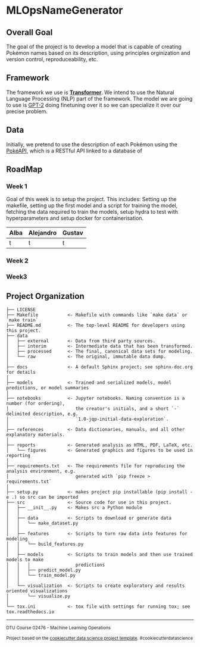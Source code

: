 # MLOpsNameGenerator
## Overall Goal
The goal of the project is to develop a model that is capable of creating Pokémon names based on its description, using principles orginization and version control, reproduceability, etc.

## Framework
The framework we use is [**Transformer**](https://github.com/huggingface/transformers). We intend to use the Natural Language Processing (NLP) part of the framework. The model we are going to use is [GPT-2](https://huggingface.co/gpt2?text=A+long+time+ago%2C+) doing finetuning over it so we can specialize it over our precise problem.

## Data
Initially, we pretend to use the description of each Pokémon using the [PokéAPI](https://pokeapi.co/), which is a RESTful API linked to a database of 


## RoadMap
### Week 1
Goal of this week is to setup the project. This includes: Setting up the makefile, setting up the first model and a script for training the model, fetching the data required to train the models, setup hydra to test with hyperparameters and setup docker for containerisation.

|Alba|Alejandro|Gustav|
|-|-|-|
|t|t|t|

### Week 2


### Week3


## Project Organization


    ├── LICENSE
    ├── Makefile           <- Makefile with commands like `make data` or `make train`
    ├── README.md          <- The top-level README for developers using this project.
    ├── data
    │   ├── external       <- Data from third party sources.
    │   ├── interim        <- Intermediate data that has been transformed.
    │   ├── processed      <- The final, canonical data sets for modeling.
    │   └── raw            <- The original, immutable data dump.
    │
    ├── docs               <- A default Sphinx project; see sphinx-doc.org for details
    │
    ├── models             <- Trained and serialized models, model predictions, or model summaries
    │
    ├── notebooks          <- Jupyter notebooks. Naming convention is a number (for ordering),
    │                         the creator's initials, and a short `-` delimited description, e.g.
    │                         `1.0-jqp-initial-data-exploration`.
    │
    ├── references         <- Data dictionaries, manuals, and all other explanatory materials.
    │
    ├── reports            <- Generated analysis as HTML, PDF, LaTeX, etc.
    │   └── figures        <- Generated graphics and figures to be used in reporting
    │
    ├── requirements.txt   <- The requirements file for reproducing the analysis environment, e.g.
    │                         generated with `pip freeze > requirements.txt`
    │
    ├── setup.py           <- makes project pip installable (pip install -e .) so src can be imported
    ├── src                <- Source code for use in this project.
    │   ├── __init__.py    <- Makes src a Python module
    │   │
    │   ├── data           <- Scripts to download or generate data
    │   │   └── make_dataset.py
    │   │
    │   ├── features       <- Scripts to turn raw data into features for modeling
    │   │   └── build_features.py
    │   │
    │   ├── models         <- Scripts to train models and then use trained models to make
    │   │   │                 predictions
    │   │   ├── predict_model.py
    │   │   └── train_model.py
    │   │
    │   └── visualization  <- Scripts to create exploratory and results oriented visualizations
    │       └── visualize.py
    │
    └── tox.ini            <- tox file with settings for running tox; see tox.readthedocs.io


--------
<p><small>DTU Course 02476 - Machine Learning Operations</small></><br>
<p><small>Project based on the <a target="_blank" href="https://drivendata.github.io/cookiecutter-data-science/">cookiecutter data science project template</a>. #cookiecutterdatascience</small></p>
